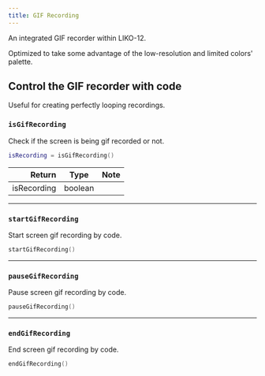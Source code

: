 ```yaml
---
title: GIF Recording
---
```


An integrated GIF recorder within LIKO-12.

Optimized to take some advantage of the low-resolution and limited colors' palette.

## Control the GIF recorder with code

Useful for creating perfectly looping recordings.

### `isGifRecording`

Check if the screen is being gif recorded or not.

```lua
isRecording = isGifRecording()
```

|      Return | Type    | Note |
|------------:|---------|------|
| isRecording | boolean |      |

---

### `startGifRecording`

Start screen gif recording by code.

```lua
startGifRecording()
```

---

### `pauseGifRecording`

Pause screen gif recording by code.

```lua
pauseGifRecording()
```
---

### `endGifRecording`

End screen gif recording by code.

```lua
endGifRecording()
```
